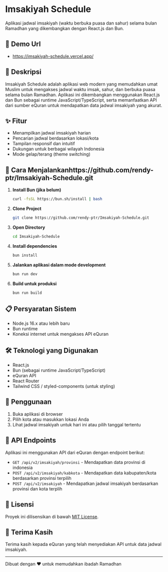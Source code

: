 # Imsakiyah Schedule

Aplikasi jadwal imsakiyah (waktu berbuka puasa dan sahur) selama bulan Ramadhan yang dikembangkan dengan React.js dan Bun.

## 🤖 Demo Url

- https://imsakiyah-schedule.vercel.app/
  
## 🌙 Deskripsi

Imsakiyah Schedule adalah aplikasi web modern yang memudahkan umat Muslim untuk mengakses jadwal waktu imsak, sahur, dan berbuka puasa selama bulan Ramadhan. Aplikasi ini dikembangkan menggunakan React.js dan Bun sebagai runtime JavaScript/TypeScript, serta memanfaatkan API dari sumber eQuran untuk mendapatkan data jadwal imsakiyah yang akurat.

## ✨ Fitur

- Menampilkan jadwal imsakiyah harian
- Pencarian jadwal berdasarkan lokasi/kota
- Tampilan responsif dan intuitif
- Dukungan untuk berbagai wilayah Indonesia
- Mode gelap/terang (theme switching)

## 🚀 Cara Menjalankanhttps://github.com/rendy-ptr/Imsakiyah-Schedule.git

1. **Install Bun (jika belum)**

   ```bash
   curl -fsSL https://bun.sh/install | bash
   ```
   
2. **Clone Project**

   ```bash
   git clone https://github.com/rendy-ptr/Imsakiyah-Schedule.git
   ```

3. **Open Directory**

   ```bash
   cd Imsakiyah-Schedule
   ```

4. **Install dependencies**

   ```bash
   bun install
   ```

5. **Jalankan aplikasi dalam mode development**

   ```bash
   bun run dev
   ```

6. **Build untuk produksi**

   ```bash
   bun run build
   ```

## 📋 Persyaratan Sistem

- Node.js 16.x atau lebih baru
- Bun runtime
- Koneksi internet untuk mengakses API eQuran

## 🛠️ Teknologi yang Digunakan

- React.js
- Bun (sebagai runtime JavaScript/TypeScript)
- eQuran API
- React Router
- Tailwind CSS / styled-components (untuk styling)

## 📝 Penggunaan

1. Buka aplikasi di browser
2. Pilih kota atau masukkan lokasi Anda
3. Lihat jadwal imsakiyah untuk hari ini atau pilih tanggal tertentu

## 🔄 API Endpoints

Aplikasi ini menggunakan API dari eQuran dengan endpoint berikut:

- `GET /api/v2/imsakiyah/provinsi` - Mendapatkan data provinsi di indonesia
- `POST /api/v2/imsakiyah/kabkota` - Mendapatkan data kabupaten/kota berdasarkan provinsi terpilih
- `POST /api/v2/imsakiyah` - Mendapatkan jadwal imsakiyah berdasarkan provinsi dan kota terplih

## 📄 Lisensi

Proyek ini dilisensikan di bawah [MIT License](LICENSE).

## 🙏 Terima Kasih

Terima kasih kepada eQuran yang telah menyediakan API untuk data jadwal imsakiyah.

---

Dibuat dengan ❤️ untuk memudahkan ibadah Ramadhan
